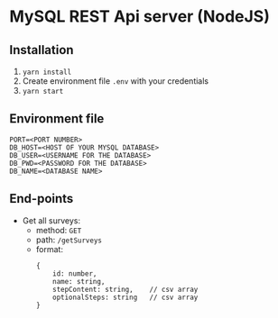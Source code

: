# MySQL REST Api server (NodeJS)

## Installation
1. `yarn install`
2. Create environment file `.env` with your credentials
3. `yarn start`

## Environment file
```
PORT=<PORT NUMBER>
DB_HOST=<HOST OF YOUR MYSQL DATABASE>
DB_USER=<USERNAME FOR THE DATABASE>
DB_PWD=<PASSWORD FOR THE DATABASE>
DB_NAME=<DATABASE NAME>
```

## End-points

- Get all surveys: 
    + method: `GET`
    + path: `/getSurveys`
    + format:
        ```
        {
            id: number,
            name: string,
            stepContent: string,    // csv array
            optionalSteps: string   // csv array
        }
        ```

